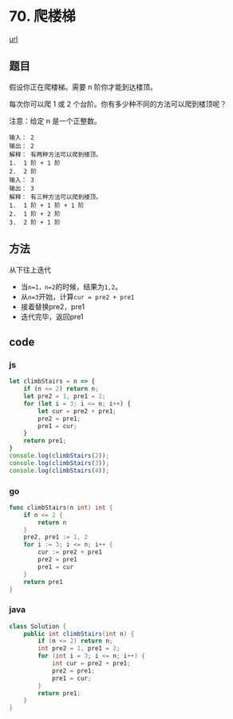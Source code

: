 # 70. 爬楼梯

[url](https://leetcode-cn.com/problems/climbing-stairs/)

## 题目

假设你正在爬楼梯。需要 n 阶你才能到达楼顶。

每次你可以爬 1 或 2 个台阶。你有多少种不同的方法可以爬到楼顶呢？

注意：给定 n 是一个正整数。

```
输入： 2
输出： 2
解释： 有两种方法可以爬到楼顶。
1.  1 阶 + 1 阶
2.  2 阶
输入： 3
输出： 3
解释： 有三种方法可以爬到楼顶。
1.  1 阶 + 1 阶 + 1 阶
2.  1 阶 + 2 阶
3.  2 阶 + 1 阶
```

## 方法

从下往上迭代

- 当`n=1，n=2`的时候，结果为`1,2`。
- 从`n=3`开始，计算`cur = pre2 + pre1`
- 接着替换pre2，pre1
- 迭代完毕，返回pre1


## code

### js

```js
let climbStairs = n => {
    if (n <= 2) return n;
    let pre2 = 1, pre1 = 2;
    for (let i = 3; i <= n; i++) {
        let cur = pre2 + pre1;
        pre2 = pre1;
        pre1 = cur;
    }
    return pre1;
}
console.log(climbStairs(2));
console.log(climbStairs(3));
console.log(climbStairs(4));
```

### go

```go
func climbStairs(n int) int {
	if n <= 2 {
		return n
	}
	pre2, pre1 := 1, 2
	for i := 3; i <= n; i++ {
		cur := pre2 + pre1
		pre2 = pre1
		pre1 = cur
	}
	return pre1
}
```



### java

```java
class Solution {
    public int climbStairs(int n) {
        if (n <= 2) return n;
        int pre2 = 1, pre1 = 2;
        for (int i = 3; i <= n; i++) {
            int cur = pre2 + pre1;
            pre2 = pre1;
            pre1 = cur;
        }
        return pre1;
    }
}
```

